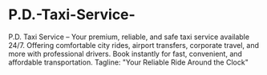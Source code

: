 # P.D.-Taxi-Service-
P.D. Taxi Service – Your premium, reliable, and safe taxi service available 24/7. Offering comfortable city rides, airport transfers, corporate travel, and more with professional drivers. Book instantly for fast, convenient, and affordable transportation.  Tagline: "Your Reliable Ride Around the Clock"
